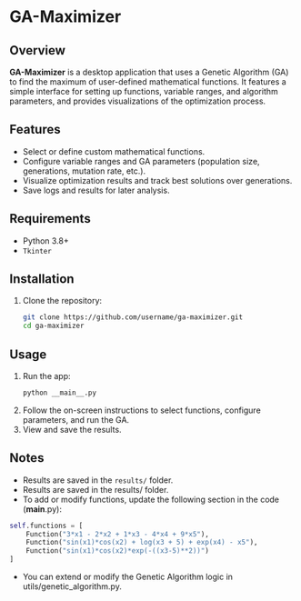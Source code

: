 # GA-Maximizer

## Overview  
**GA-Maximizer** is a desktop application that uses a Genetic Algorithm (GA) to find the maximum of user-defined mathematical functions. It features a simple interface for setting up functions, variable ranges, and algorithm parameters, and provides visualizations of the optimization process.

## Features  
- Select or define custom mathematical functions.  
- Configure variable ranges and GA parameters (population size, generations, mutation rate, etc.).  
- Visualize optimization results and track best solutions over generations.  
- Save logs and results for later analysis.

## Requirements  
- Python 3.8+  
- `Tkinter`

## Installation  
1. Clone the repository:  
   ```bash
   git clone https://github.com/username/ga-maximizer.git
   cd ga-maximizer
   ```

## Usage  
1. Run the app:  
   ```bash
   python __main__.py
   ```
2. Follow the on-screen instructions to select functions, configure parameters, and run the GA.  
3. View and save the results.

## Notes  
- Results are saved in the `results/` folder.  
- Results are saved in the results/ folder.
- To add or modify functions, update the following section in the code (__main__.py):
```python
self.functions = [
    Function("3*x1 - 2*x2 + 1*x3 - 4*x4 + 9*x5"),
    Function("sin(x1)*cos(x2) + log(x3 + 5) + exp(x4) - x5"),
    Function("sin(x1)*cos(x2)*exp(-((x3-5)**2))")
]
```
- You can extend or modify the Genetic Algorithm logic in utils/genetic_algorithm.py.
